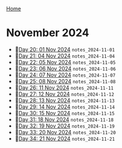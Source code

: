 [Home](../../main.md)

# November 2024

- 📝[Day 20: 01 Nov 2024](./11/notes_2024-11-01.md) `notes_2024-11-01`
- 📝[Day 21: 04 Nov 2024](./11/notes_2024-11-04.md) `notes_2024-11-04`
- 📝[Day 22: 05 Nov 2024](./11/notes_2024-11-05.md) `notes_2024-11-05`
- 📝[Day 23: 06 Nov 2024](./11/notes_2024-11-06.md) `notes_2024-11-06`
- 📝[Day 24: 07 Nov 2024](./11/notes_2024-11-07.md) `notes_2024-11-07`
- 📝[Day 25: 08 Nov 2024](./11/notes_2024-11-08.md) `notes_2024-11-08`
- 📝[Day 26: 11 Nov 2024](./11/notes_2024-11-11.md) `notes_2024-11-11`
- 📝[Day 27: 12 Nov 2024](./11/notes_2024-11-12.md) `notes_2024-11-12`
- 📝[Day 28: 13 Nov 2024](./11/notes_2024-11-13.md) `notes_2024-11-13`
- 📝[Day 29: 14 Nov 2024](./11/notes_2024-11-14.md) `notes_2024-11-14`
- 📝[Day 30: 15 Nov 2024](./11/notes_2024-11-15.md) `notes_2024-11-15`
- 📝[Day 31: 18 Nov 2024](./11/notes_2024-11-18.md) `notes_2024-11-18`
- 📝[Day 32: 19 Nov 2024](./11/notes_2024-11-19.md) `notes_2024-11-19`
- 📝[Day 33: 20 Nov 2024](./11/notes_2024-11-20.md) `notes_2024-11-20`
- 📝[Day 34: 21 Nov 2024](./11/notes_2024-11-21.md) `notes_2024-11-21`
